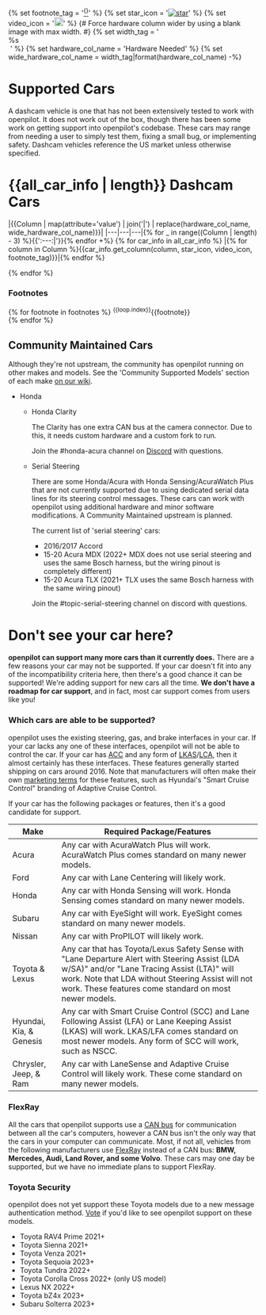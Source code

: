 {% set footnote_tag = '[<sup>{}</sup>](#footnotes)' %}
{% set star_icon = '[![star](assets/icon-star-{}.svg)](##)' %}
{% set video_icon = '<a href="{}" target="_blank"><img height="18px" src="assets/icon-youtube.svg"></img></a>' %}
{# Force hardware column wider by using a blank image with max width. #}
{% set width_tag = '<a href="##"><img width=2000></a>%s<br>&nbsp;' %}
{% set hardware_col_name = 'Hardware Needed' %}
{% set wide_hardware_col_name = width_tag|format(hardware_col_name) -%}

<!--- AUTOGENERATED FROM selfdrive/car/PORTS_template.md, DO NOT EDIT. --->

# Supported Cars

A dashcam vehicle is one that has not been extensively tested to work with openpilot. It does not work out of the box, though there has been some work on getting support into openpilot's codebase. These cars may range from needing a user to simply test them, fixing a small bug, or implementing safety. Dashcam vehicles reference the US market unless otherwise specified.

# {{all_car_info | length}} Dashcam Cars

|{{Column | map(attribute='value') | join('|') | replace(hardware_col_name, wide_hardware_col_name)}}|
|---|---|---|{% for _ in range((Column | length) - 3) %}{{':---:|'}}{% endfor +%}
{% for car_info in all_car_info %}
|{% for column in Column %}{{car_info.get_column(column, star_icon, video_icon, footnote_tag)}}|{% endfor %}

{% endfor %}

### Footnotes
{% for footnote in footnotes %}
<sup>{{loop.index}}</sup>{{footnote}} <br />
{% endfor %}

## Community Maintained Cars
Although they're not upstream, the community has openpilot running on other makes and models. See the 'Community Supported Models' section of each make [on our wiki](https://wiki.comma.ai/).

* Honda
  * Honda Clarity

    The Clarity has one extra CAN bus at the camera connector. Due to this, it needs custom hardware and a custom fork to run.

    Join the #honda-acura channel on [Discord](https://discord.comma.ai) with questions.
  * Serial Steering

    There are some Honda/Acura with Honda Sensing/AcuraWatch Plus that are not currently supported due to using dedicated serial data lines for its steering control messages. These cars can work with openpilot using additional hardware and minor software modifications. A Community Maintained upstream is planned.

    The current list of 'serial steering' cars:

    * 2016/2017 Accord
    * 15-20 Acura MDX (2022+ MDX does not use serial steering and uses the same Bosch harness, but the wiring pinout is completely different)
    * 15-20 Acura TLX (2021+ TLX uses the same Bosch harness with the same wiring pinout)

    Join the #topic-serial-steering channel on discord with questions.



# Don't see your car here?

**openpilot can support many more cars than it currently does.** There are a few reasons your car may not be supported.
If your car doesn't fit into any of the incompatibility criteria here, then there's a good chance it can be supported! We're adding support for new cars all the time. **We don't have a roadmap for car support**, and in fact, most car support comes from users like you!

### Which cars are able to be supported?

openpilot uses the existing steering, gas, and brake interfaces in your car. If your car lacks any one of these interfaces, openpilot will not be able to control the car. If your car has [ACC](https://en.wikipedia.org/wiki/Adaptive_cruise_control) and any form of [LKAS](https://en.wikipedia.org/wiki/Automated_Lane_Keeping_Systems)/[LCA](https://en.wikipedia.org/wiki/Lane_centering), then it almost certainly has these interfaces. These features generally started shipping on cars around 2016. Note that manufacturers will often make their own [marketing terms](https://en.wikipedia.org/wiki/Adaptive_cruise_control#Vehicle_models_supporting_adaptive_cruise_control) for these features, such as Hyundai's "Smart Cruise Control" branding of Adaptive Cruise Control.

If your car has the following packages or features, then it's a good candidate for support.

| Make | Required Package/Features |
| ---- | ------------------------- |
| Acura | Any car with AcuraWatch Plus will work. AcuraWatch Plus comes standard on many newer models. |
| Ford | Any car with Lane Centering will likely work. |
| Honda | Any car with Honda Sensing will work. Honda Sensing comes standard on many newer models. |
| Subaru | Any car with EyeSight will work. EyeSight comes standard on many newer models. |
| Nissan | Any car with ProPILOT will likely work. |
| Toyota & Lexus | Any car that has Toyota/Lexus Safety Sense with "Lane Departure Alert with Steering Assist (LDA w/SA)" and/or "Lane Tracing Assist (LTA)" will work. Note that LDA without Steering Assist will not work. These features come standard on most newer models. |
| Hyundai, Kia, & Genesis | Any car with Smart Cruise Control (SCC) and Lane Following Assist (LFA) or Lane Keeping Assist (LKAS) will work. LKAS/LFA comes standard on most newer models. Any form of SCC will work, such as NSCC. |
| Chrysler, Jeep, & Ram | Any car with LaneSense and Adaptive Cruise Control will likely work. These come standard on many newer models. |

### FlexRay

All the cars that openpilot supports use a [CAN bus](https://en.wikipedia.org/wiki/CAN_bus) for communication between all the car's computers, however a CAN bus isn't the only way that the cars in your computer can communicate. Most, if not all, vehicles from the following manufacturers use [FlexRay](https://en.wikipedia.org/wiki/FlexRay) instead of a CAN bus: **BMW, Mercedes, Audi, Land Rover, and some Volvo**. These cars may one day be supported, but we have no immediate plans to support FlexRay.

### Toyota Security

openpilot does not yet support these Toyota models due to a new message authentication method.
[Vote](https://comma.ai/shop#toyota-security) if you'd like to see openpilot support on these models.

* Toyota RAV4 Prime 2021+
* Toyota Sienna 2021+
* Toyota Venza 2021+
* Toyota Sequoia 2023+
* Toyota Tundra 2022+
* Toyota Corolla Cross 2022+ (only US model)
* Lexus NX 2022+
* Toyota bZ4x 2023+
* Subaru Solterra 2023+

